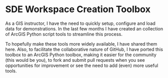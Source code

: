 SDE Workspace Creation Toolbox
===========================

As a GIS instructor, I have the need to quickly setup, configure and load data for demonstrations. In the last few months I have created an collection of ArcGIS Python script tools to streamline this process.

To hopefully make these tools more widely available, I have shared them here. Also, to facilitate the collaborative nature of GitHub, I have ported this toolbox to an ArcGIS Python toolbox, making it easier for the community (this would be you), to fork and submit pull requests when you see opportunities for improvement  or see the need to add (even) more useful tools.
